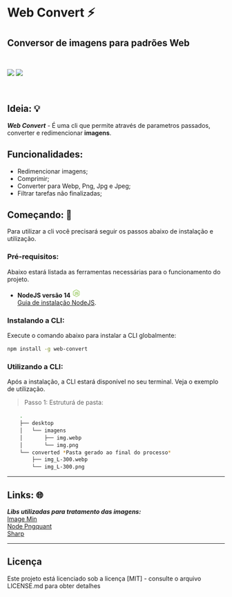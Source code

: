 # Web Convert ⚡
## Conversor de imagens para padrões Web

<br>
<p float="left">
 <img src="https://img.shields.io/badge/NPM-%23000000.svg?style=for-the-badge&logo=npm&logoColor=white">
 <img src="https://img.shields.io/badge/node.js-6DA55F?style=for-the-badge&logo=node.js&logoColor=white">
</p>
<br>

## Ideia: 💡
***Web Convert*** - É uma cli que permite através de parametros passados, converter e redimencionar **imagens**.

## Funcionalidades:
- Redimencionar imagens;
- Comprimir;
- Converter para Webp, Png, Jpg e Jpeg;
- Filtrar tarefas não finalizadas;

## Começando: 🚀
Para utilizar a cli você precisará seguir os passos abaixo de instalação e utilização.

### Pré-requisitos:
Abaixo estará listada as ferramentas necessárias para o funcionamento do projeto.
- **NodeJS versão 14** <img src="https://raw.githubusercontent.com/PKief/vscode-material-icon-theme/main/icons/nodejs.svg" height="20" /><br>
  [<ins>Guia de instalação NodeJS</ins>](https://nodejs.org/en/).
  
### Instalando a **CLI**:
Execute o comando abaixo para instalar a CLI globalmente:
   ```sh
   npm install -g web-convert
   ```  
  
### Utilizando a **CLI**:
Após a instalação, a CLI estará disponível no seu terminal. Veja o exemplo de utilização.

> Passo 1: Estruturá de pasta:
```sh
    .
    ├── desktop
    │   └── imagens
    │       ├── img.webp
    │       └── img.png
    └── converted *Pasta gerado ao final do processo*
        ├── img_L-300.webp
        └── img_L-300.png
```

---
## Links: 🌐
***Libs utilizadas para tratamento das imagens:***<br>
[<ins>Image Min</ins>](https://www.npmjs.com/package/imagemin) <br>
[<ins>Node Pngquant</ins>](https://www.npmjs.com/package/pngquant) <br>
[<ins>Sharp</ins>](https://www.npmjs.com/package/sharp) <br>

---
## Licença
Este projeto está licenciado sob a licença [MIT] - consulte o arquivo LICENSE.md para obter detalhes
